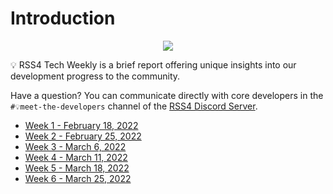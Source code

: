 # Introduction

<p align="center">
    <img class="logo-vido" src="@source/images/logo.gif" />
</p>

💡 RSS4 Tech Weekly is a brief report offering unique insights into our development progress to the community.

Have a question? You can communicate directly with core developers in the `#💡meet-the-developers` channel of the [RSS4 Discord Server](https://discord.com/invite/rss3).

- [Week 1 - February 18, 2022](./02-18-2022.md)
- [Week 2 - February 25, 2022](./02-25-2022.md)
- [Week 3 - March 6, 2022](./03-04-2022.md)
- [Week 4 - March 11, 2022](./03-11-2022.md)
- [Week 5 - March 18, 2022](./03-18-2022.md)
- [Week 6 - March 25, 2022](./03-25-2022.md)

